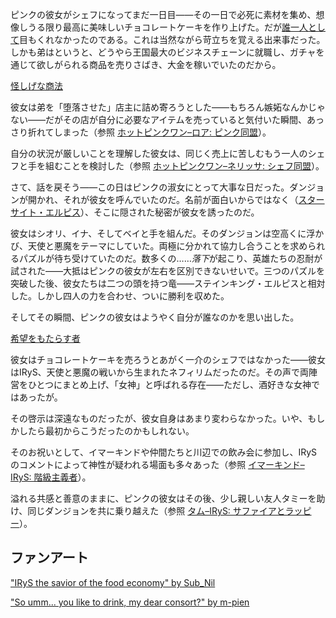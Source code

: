 <!-- title: ホットピンクワン -->
<!-- status: アル中 -->

ピンクの彼女がシェフになってまだ一日目――その一日で必死に素材を集め、想像しうる限り最高に美味しいチョコレートケーキを作り上げた。だが[誰一人として](https://www.youtube.com/live/axlJjQQ_rzU?si=Hk_cFQIe4t9Hkm8x&t=485)目もくれなかったのである。これは当然ながら苛立ちを覚える出来事だった。しかも弟はというと、どうやら王国最大のビジネスチェーンに就職し、ガチャを通じて欲しがられる商品を売りさばき、大金を稼いでいたのだから。

[怪しげな商法](#embed:https://www.youtube.com/live/axlJjQQ_rzU?si=b8NxQYC2U1P93sbS&t=784)

彼女は弟を「堕落させた」店主に詰め寄ろうとした――もちろん嫉妬なんかじゃない――だがその店が自分に必要なアイテムを売っていると気付いた瞬間、あっさり折れてしまった（参照 [ホットピンクワン–ロア: ピンク同盟](#edge:irys-raora)）。

自分の状況が厳しいことを理解した彼女は、同じく売上に苦しむもう一人のシェフと手を組むことを検討した（参照 [ホットピンクワン–ネリッサ: シェフ同盟](#edge:irys-nerissa)）。

さて、話を戻そう――この日はピンクの淑女にとって大事な日だった。ダンジョンが開かれ、それが彼女を呼んでいたのだ。名前が面白いからではなく（[スターサイト・エルピス](https://www.youtube.com/live/axlJjQQ_rzU?si=kiT67P23j1CsC3Zx&t=3512)）、そこに隠された秘密が彼女を誘ったのだ。

彼女はシオリ、イナ、そしてベイと手を組んだ。そのダンジョンは空高くに浮かび、天使と悪魔をテーマにしていた。両極に分かれて協力し合うことを求められるパズルが待ち受けていたのだ。数多くの……*落下*が起こり、英雄たちの忍耐が試された――大抵はピンクの彼女が左右を区別できないせいで。三つのパズルを突破した後、彼女たちは二つの頭を持つ竜――ステインキング・エルピスと相対した。しかし四人の力を合わせ、ついに勝利を収めた。

そしてその瞬間、ピンクの彼女はようやく自分が誰なのかを思い出した。

[希望をもたらす者](#embed:https://www.youtube.com/live/axlJjQQ_rzU?si=0Hi16X4sdeWI_MnW&t=6194)

彼女はチョコレートケーキを売ろうとあがく一介のシェフではなかった――彼女はIRyS、天使と悪魔の戦いから生まれたネフィリムだったのだ。その声で両陣営をひとつにまとめ上げ、「女神」と呼ばれる存在――ただし、酒好きな女神ではあったが。

その啓示は深遠なものだったが、彼女自身はあまり変わらなかった。いや、もしかしたら最初からこうだったのかもしれない。

そのお祝いとして、イマーキンドや仲間たちと川辺での飲み会に参加し、IRySのコメントによって神性が疑われる場面も多々あった（参照 [イマーキンド–IRyS: 階級主義者](#edge:cecilia-irys)）。

溢れる共感と善意のままに、ピンクの彼女はその後、少し親しい友人タミーを助け、同じダンジョンを共に乗り越えた（参照 [タム–IRyS: サファイアとラッピー](#edge:irys-kronii)）。

## ファンアート

["IRyS the savior of the food economy" by Sub_Nil](https://x.com/SubNil4/status/1920153037156573445)

["So umm... you like to drink, my dear consort?" by m-pien](https://x.com/mpien6/status/1919430061578461241)

<!-- ina -->
